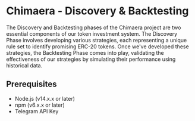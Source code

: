 # Chimaera - Discovery & Backtesting

The Discovery and Backtesting phases of the Chimaera project are two essential components of our token investment system. The Discovery Phase involves developing various strategies, each representing a unique rule set to identify promising ERC-20 tokens. Once we've developed these strategies, the Backtesting Phase comes into play, validating the effectiveness of our strategies by simulating their performance using historical data.

## Prerequisites

- Node.js (v14.x.x or later)
- npm (v6.x.x or later)
- Telegram API Key
